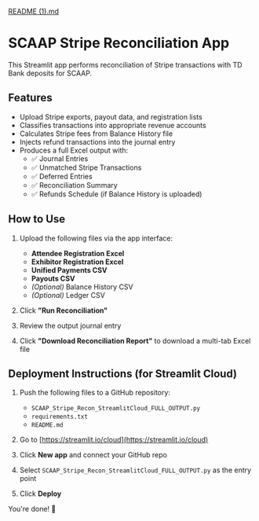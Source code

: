 [README (1).md](https://github.com/user-attachments/files/21549509/README.1.md)

# SCAAP Stripe Reconciliation App

This Streamlit app performs reconciliation of Stripe transactions with TD Bank deposits for SCAAP.

## Features

- Upload Stripe exports, payout data, and registration lists
- Classifies transactions into appropriate revenue accounts
- Calculates Stripe fees from Balance History file
- Injects refund transactions into the journal entry
- Produces a full Excel output with:
  - ✅ Journal Entries
  - ✅ Unmatched Stripe Transactions
  - ✅ Deferred Entries
  - ✅ Reconciliation Summary
  - ✅ Refunds Schedule (if Balance History is uploaded)

## How to Use

1. Upload the following files via the app interface:
   - **Attendee Registration Excel**
   - **Exhibitor Registration Excel**
   - **Unified Payments CSV**
   - **Payouts CSV**
   - *(Optional)* Balance History CSV
   - *(Optional)* Ledger CSV

2. Click **"Run Reconciliation"**

3. Review the output journal entry

4. Click **"Download Reconciliation Report"** to download a multi-tab Excel file

## Deployment Instructions (for Streamlit Cloud)

1. Push the following files to a GitHub repository:
   - `SCAAP_Stripe_Recon_StreamlitCloud_FULL_OUTPUT.py`
   - `requirements.txt`
   - `README.md`

2. Go to [https://streamlit.io/cloud](https://streamlit.io/cloud)

3. Click **New app** and connect your GitHub repo

4. Select `SCAAP_Stripe_Recon_StreamlitCloud_FULL_OUTPUT.py` as the entry point

5. Click **Deploy**

You're done! 🎉
